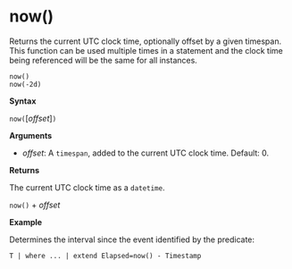 # now()

Returns the current UTC clock time, optionally offset by a given timespan.
This function can be used multiple times in a statement and the clock time being referenced will be the same for all instances.

    now()
    now(-2d)


**Syntax**

`now(`[*offset*]`)`

**Arguments**

* *offset*: A `timespan`, added to the current UTC clock time. Default: 0.

**Returns**

The current UTC clock time as a `datetime`.

`now()` + *offset* 

**Example**

Determines the interval since the event identified by the predicate:

<!-- csl -->
```
T | where ... | extend Elapsed=now() - Timestamp
```
